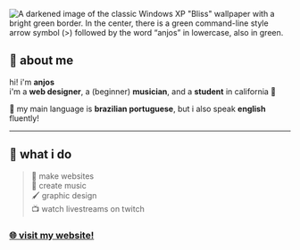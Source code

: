 ![A darkened image of the classic Windows XP "Bliss" wallpaper with a bright green border. In the center, there is a green command-line style arrow symbol (>) followed by the word “anjos” in lowercase, also in green.](https://anjos.cc/img/github.png)

## 🌿 about me

hi! i'm **anjos**   
i'm a **web designer**, a (beginner) **musician**, and a **student** in california 🌴

🌱 my main language is **brazilian portuguese**, but i also speak **english** fluently!

---

## 💚 what i do

> 🎨 make websites  
> 🎵 create music  
> 🖌️ graphic design  
> 📺 watch livestreams on twitch

### [🌐 visit my website!](https://anjos.cc)
